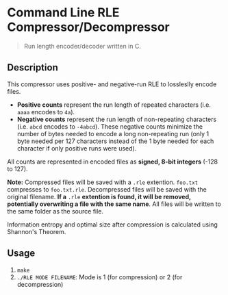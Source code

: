 # Command Line RLE Compressor/Decompressor
>Run length encoder/decoder written in C.

## Description
This compressor uses positive- and negative-run RLE to lossleslly encode files.
* **Positive counts** represent the run length of repeated characters (i.e. `aaaa` encodes to `4a`).
* **Negative counts** represent the run length of non-repeating characters (i.e. `abcd` encodes to `-4abcd`). These negative counts minimize the number of bytes needed to encode a long non-repeating run (only 1 byte needed per 127 characters instead of the 1 byte needed for each character if only positive runs were used).

All counts are represented in encoded files as **signed, 8-bit integers** (-128 to 127).

**Note:** Compressed files will be saved with a `.rle` extention. `foo.txt` compresses to `foo.txt.rle`. Decompressed files will be saved with the original filename. **If a** `.rle` **extention is found, it will be removed, potentially overwriting a file with the same name**. All files will be written to the same folder as the source file.

Information entropy and optimal size after compression is calculated using Shannon's Theorem.

## Usage
1. `make`
2. `./RLE MODE FILENAME`: Mode is 1 (for compression) or 2 (for decompression)

